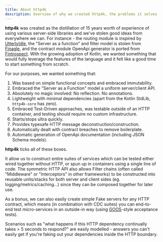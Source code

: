 ```yaml
---
title: About http4k
description: Overview of why we created http4k, the problems it solves, and the core concepts
---
```


**http4k** was created as the distillation of 15 years worth of experience of using various server-side libraries and we've stolen good ideas from everywhere we can. For instance - the routing module is inspired by [UtterlyIdle](https://github.com/bodar/utterlyidle), the "Server as a function" and filter model is stolen from [Finagle](https://twitter.github.io/finagle/), and the contract module OpenApi generator is ported from [Fintrospect](http://fintrospect.github.io). With the growing adoption of Kotlin, we wanted something that would fully leverage the features of the language and it felt like a good time to start something from scratch.

For our purposes, we wanted something that:

1. Was based on simple functional concepts and embraced immutability.
1. Embraced the "Server as a Function" model a uniform server/client API.
1. Absolutely no magic involved: No reflection. No annotations.
1. Lightweight with minimal dependencies (apart from the Kotlin StdLib, `http4k-core` has zero).
1. Embraced Test-Driven approaches, was testable outside of an HTTP container, and testing should require no custom infrastructure.
1. Starts/stops ultra quickly.
1. Provides typesafe HTTP message deconstruction/construction.
1. Automatically dealt with contract breaches to remove boilerplate.
1. Automatic generation of OpenApi documentation (including JSON Schema models).

**http4k** ticks all of these boxes.

It allow us to construct entire suites of services which can be tested either wired together without HTTP, or spun up in containers using a single line of code. The symmetric HTTP API also allows Filter chains (often called "Middleware" or "Interceptors" in other frameworks) to be constructed into reusable units/stacks for both server and client sides (eg. logging/metrics/caching...) since they can be composed together for later use.

As a bonus, we can also easily create simple Fake servers for any HTTP contract, which means (in combination with CDC suites) you can end-to-end test micro-services in an outside-in way (using [GOOS](http://www.growing-object-oriented-software.com/)-style acceptance tests).

Scenarios such as "what happens if this HTTP dependency continually takes > 5 seconds to respond?" are easily modelled - answers you can't easily get if you're faking out your dependencies inside the HTTP boundary.

